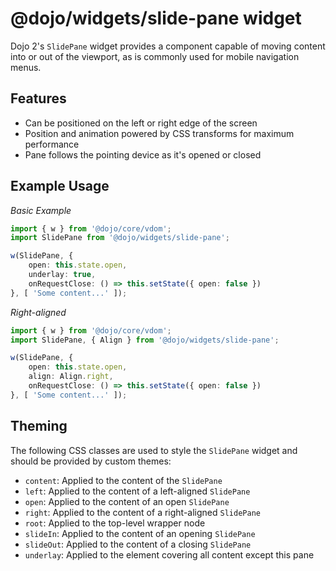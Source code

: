 # @dojo/widgets/slide-pane widget

Dojo 2's `SlidePane` widget provides a component capable of moving content into or out of the viewport, as is commonly used for mobile navigation menus.


## Features

- Can be positioned on the left or right edge of the screen
- Position and animation powered by CSS transforms for maximum performance
- Pane follows the pointing device as it's opened or closed

## Example Usage

*Basic Example*
```typescript
import { w } from '@dojo/core/vdom';
import SlidePane from '@dojo/widgets/slide-pane';

w(SlidePane, {
	open: this.state.open,
	underlay: true,
	onRequestClose: () => this.setState({ open: false })
}, [ 'Some content...' ]);
```

*Right-aligned*
```typescript
import { w } from '@dojo/core/vdom';
import SlidePane, { Align } from '@dojo/widgets/slide-pane';

w(SlidePane, {
	open: this.state.open,
	align: Align.right,
	onRequestClose: () => this.setState({ open: false })
}, [ 'Some content...' ]);
```

## Theming

The following CSS classes are used to style the `SlidePane` widget and should be provided by custom themes:

- `content`: Applied to the content of the `SlidePane`
- `left`: Applied to the content of a left-aligned `SlidePane`
- `open`: Applied to the content of an open `SlidePane`
- `right`: Applied to the content of a right-aligned `SlidePane`
- `root`: Applied to the top-level wrapper node
- `slideIn`: Applied to the content of an opening `SlidePane`
- `slideOut`: Applied to the content of a closing `SlidePane`
- `underlay`: Applied to the element covering all content except this pane
